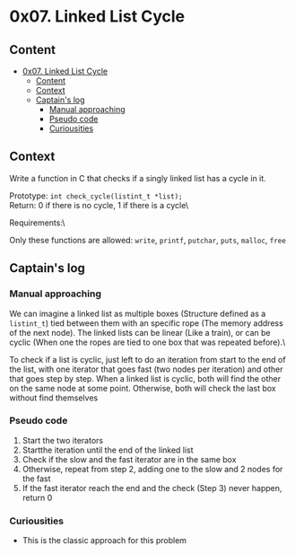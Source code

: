 # 0x07. Linked List Cycle

## Content

- [0x07. Linked List Cycle](#0x07-linked-list-cycle)
  - [Content](#content)
  - [Context](#context)
  - [Captain's log](#captains-log)
    - [Manual approaching](#manual-approaching)
    - [Pseudo code](#pseudo-code)
    - [Curiousities](#curiousities)

## Context

Write a function in C that checks if a singly linked list has a cycle in it.

Prototype: ```int check_cycle(listint_t *list);```\
Return: 0 if there is no cycle, 1 if there is a cycle\

Requirements:\

Only these functions are allowed: ```write```, ```printf```, ```putchar```, ```puts```, ```malloc```, ```free```

## Captain's log

### Manual approaching

We can imagine a linked list as multiple boxes (Structure defined as a ```listint_t```) tied between them with an specific rope (The memory address of the next node). The linked lists can be linear (Like a train), or can be cyclic (When one the ropes are tied to one box that was repeated before).\

To check if a list is cyclic, just left to do an iteration from start to the end of the list, with one iterator that goes fast (two nodes per iteration) and other that goes step by step. When a linked list is cyclic, both will find the other on the same node at some point. Otherwise, both will check the last box without find themselves

### Pseudo code

1. Start the two iterators
2. Startthe iteration until the end of the linked list
3. Check if the slow and the fast iterator are in the same box
4. Otherwise, repeat from step 2, adding one to the slow and 2 nodes for the fast
5. If the fast iterator reach the end and the check (Step 3) never happen, return 0

### Curiousities

- This is the classic approach for this problem
